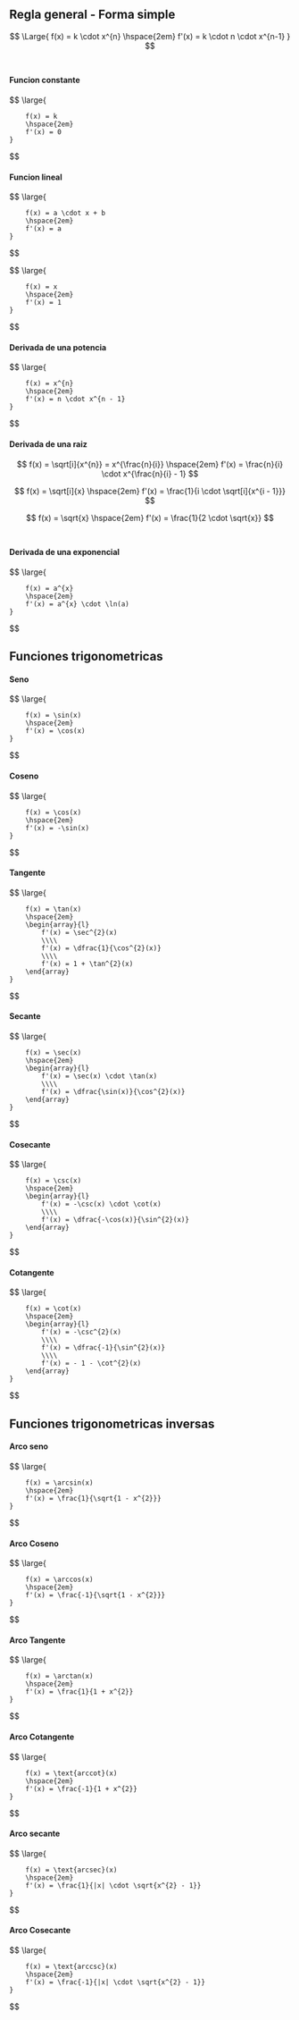 ## Regla general - Forma simple

$$
    \Large{
        f(x) = k \cdot x^{n}
        \hspace{2em}
        f'(x) = k \cdot n \cdot x^{n-1}
    }
$$
<br>


#### Funcion constante

$$
    \large{

        f(x) = k
        \hspace{2em}
        f'(x) = 0
    }
$$
<br>

#### Funcion lineal

$$
    \large{

        f(x) = a \cdot x + b
        \hspace{2em}
        f'(x) = a
    }
$$

$$
    \large{

        f(x) = x
        \hspace{2em}
        f'(x) = 1
    }
$$
<br>

#### Derivada de una potencia

$$
    \large{

        f(x) = x^{n}
        \hspace{2em}
        f'(x) = n \cdot x^{n - 1}
    }
$$
<br>

#### Derivada de una raiz

$$
    f(x) = \sqrt[i]{x^{n}} = x^{\frac{n}{i}}
    \hspace{2em}
    f'(x) = \frac{n}{i} \cdot x^{\frac{n}{i} - 1}
$$

$$
    f(x) = \sqrt[i]{x}
    \hspace{2em}
    f'(x) = \frac{1}{i \cdot \sqrt[i]{x^{i - 1}}}
$$

$$
    f(x) = \sqrt{x}
    \hspace{2em}
    f'(x) = \frac{1}{2 \cdot \sqrt{x}}
$$
<br>


#### Derivada de una exponencial

$$
    \large{

        f(x) = a^{x}
        \hspace{2em}
        f'(x) = a^{x} \cdot \ln(a)
    }
$$
<br>


## Funciones trigonometricas

#### Seno

$$
    \large{

        f(x) = \sin(x)
        \hspace{2em}
        f'(x) = \cos(x)
    }
$$
<br>

#### Coseno

$$
    \large{

        f(x) = \cos(x)
        \hspace{2em}
        f'(x) = -\sin(x)
    }
$$
<br>

#### Tangente

$$
    \large{

        f(x) = \tan(x)
        \hspace{2em}
        \begin{array}{l}
            f'(x) = \sec^{2}(x)
            \\\\
            f'(x) = \dfrac{1}{\cos^{2}(x)}
            \\\\
            f'(x) = 1 + \tan^{2}(x)    
        \end{array}
    }
$$
<br>


#### Secante

$$
    \large{

        f(x) = \sec(x)
        \hspace{2em}
        \begin{array}{l}
            f'(x) = \sec(x) \cdot \tan(x)
            \\\\
            f'(x) = \dfrac{\sin(x)}{\cos^{2}(x)}
        \end{array}
    }
$$
<br>


#### Cosecante

$$
    \large{

        f(x) = \csc(x)
        \hspace{2em}
        \begin{array}{l}
            f'(x) = -\csc(x) \cdot \cot(x)
            \\\\
            f'(x) = \dfrac{-\cos(x)}{\sin^{2}(x)}
        \end{array}
    }
$$
<br>


#### Cotangente

$$
    \large{

        f(x) = \cot(x)
        \hspace{2em}
        \begin{array}{l}
            f'(x) = -\csc^{2}(x)
            \\\\
            f'(x) = \dfrac{-1}{\sin^{2}(x)}
            \\\\
            f'(x) = - 1 - \cot^{2}(x)    
        \end{array}
    }
$$
<br>


## Funciones trigonometricas inversas

#### Arco seno

$$
    \large{

        f(x) = \arcsin(x)
        \hspace{2em}
        f'(x) = \frac{1}{\sqrt{1 - x^{2}}}
    }
$$
<br>

#### Arco Coseno

$$
    \large{

        f(x) = \arccos(x)
        \hspace{2em}
        f'(x) = \frac{-1}{\sqrt{1 - x^{2}}}
    }
$$
<br>

#### Arco Tangente

$$
    \large{

        f(x) = \arctan(x)
        \hspace{2em}
        f'(x) = \frac{1}{1 + x^{2}}
    }
$$
<br>

#### Arco Cotangente

$$
    \large{

        f(x) = \text{arccot}(x)
        \hspace{2em}
        f'(x) = \frac{-1}{1 + x^{2}}
    }
$$
<br>

#### Arco secante

$$
    \large{

        f(x) = \text{arcsec}(x)
        \hspace{2em}
        f'(x) = \frac{1}{|x| \cdot \sqrt{x^{2} - 1}}
    }
$$
<br>

#### Arco Cosecante

$$
    \large{

        f(x) = \text{arccsc}(x)
        \hspace{2em}
        f'(x) = \frac{-1}{|x| \cdot \sqrt{x^{2} - 1}}
    }
$$
<br>